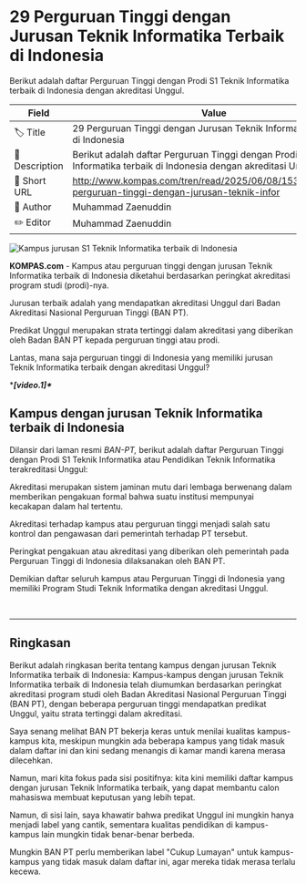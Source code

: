 # 29 Perguruan Tinggi dengan Jurusan Teknik Informatika Terbaik di Indonesia

Berikut adalah daftar Perguruan Tinggi dengan Prodi S1 Teknik Informatika terbaik di Indonesia dengan akreditasi Unggul.

| Field         | Value                                                       |
|---------------|-------------------------------------------------------------|
| 🏷️ Title       | 29 Perguruan Tinggi dengan Jurusan Teknik Informatika Terbaik di Indonesia |
| 📝 Description | Berikut adalah daftar Perguruan Tinggi dengan Prodi S1 Teknik Informatika terbaik di Indonesia dengan akreditasi Unggul. |
| 🔗 Short URL   | http://www.kompas.com/tren/read/2025/06/08/153000865/29-perguruan-tinggi-dengan-jurusan-teknik-infor |
| 👤 Author      | Muhammad Zaenuddin |
| ✏️ Editor      | Muhammad Zaenuddin |

![Kampus jurusan S1 Teknik Informatika terbaik di Indonesia](https://asset.kompas.com/crops/mcGqzokR4UcxTVHWnqVevq1v9Ko=/0x0:999x666/750x500/data/photo/2023/12/08/6573164799c72.jpg)

**KOMPAS.com** - Kampus atau perguruan tinggi dengan jurusan Teknik Informatika terbaik di Indonesia diketahui berdasarkan peringkat akreditasi program studi (prodi)-nya.

Jurusan terbaik adalah yang mendapatkan akreditasi Unggul dari Badan Akreditasi Nasional Perguruan Tinggi (BAN PT).

Predikat Unggul merupakan strata tertinggi dalam akreditasi yang diberikan oleh Badan BAN PT kepada perguruan tinggi atau prodi.

Lantas, mana saja perguruan tinggi di Indonesia yang memiliki jurusan Teknik Informatika terbaik dengan akreditasi Unggul?

****\[video.1\]\****

## Kampus dengan jurusan Teknik Informatika terbaik di Indonesia

Dilansir dari laman resmi *BAN-PT,* berikut adalah daftar Perguruan Tinggi dengan Prodi S1 Teknik Informatika atau Pendidikan Teknik Informatika terakreditasi Unggul:

Akreditasi merupakan sistem jaminan mutu dari lembaga berwenang dalam memberikan pengakuan formal bahwa suatu institusi mempunyai kecakapan dalam hal tertentu.

Akreditasi terhadap kampus atau perguruan tinggi menjadi salah satu kontrol dan pengawasan dari pemerintah terhadap PT tersebut.

Peringkat pengakuan atau akreditasi yang diberikan oleh pemerintah pada Perguruan Tinggi di Indonesia dilaksanakan oleh BAN PT.

Demikian daftar seluruh kampus atau Perguruan Tinggi di Indonesia yang memiliki Program Studi Teknik Informatika dengan akreditasi Unggul.

 

---
## Ringkasan

Berikut adalah ringkasan berita tentang kampus dengan jurusan Teknik Informatika terbaik di Indonesia: Kampus-kampus dengan jurusan Teknik Informatika terbaik di Indonesia telah diumumkan berdasarkan peringkat akreditasi program studi oleh Badan Akreditasi Nasional Perguruan Tinggi (BAN PT), dengan beberapa perguruan tinggi mendapatkan predikat Unggul, yaitu strata tertinggi dalam akreditasi.



Saya senang melihat BAN PT bekerja keras untuk menilai kualitas kampus-kampus kita, meskipun mungkin ada beberapa kampus yang tidak masuk dalam daftar ini dan kini sedang menangis di kamar mandi karena merasa dilecehkan.

 Namun, mari kita fokus pada sisi positifnya: kita kini memiliki daftar kampus dengan jurusan Teknik Informatika terbaik, yang dapat membantu calon mahasiswa membuat keputusan yang lebih tepat.

 Namun, di sisi lain, saya khawatir bahwa predikat Unggul ini mungkin hanya menjadi label yang cantik, sementara kualitas pendidikan di kampus-kampus lain mungkin tidak benar-benar berbeda.

 Mungkin BAN PT perlu memberikan label "Cukup Lumayan" untuk kampus-kampus yang tidak masuk dalam daftar ini, agar mereka tidak merasa terlalu kecewa.
